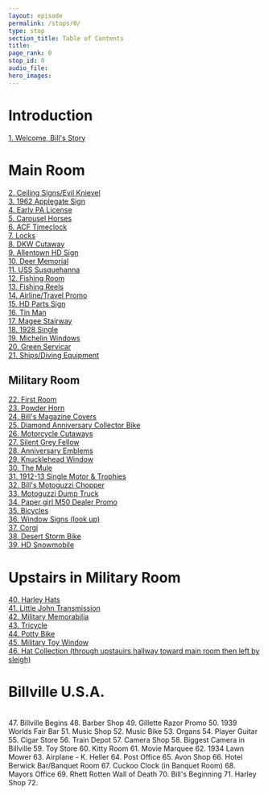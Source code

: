 ```yaml
---
layout: episode
permalink: /stops/0/
type: stop
section_title: Table of Contents
title: 
page_rank: 0
stop_id: 0
audio_file: 
hero_images:
---
```


<h1>Introduction</h1>
<a href="https://chantzatbills.github.io/stops/1/">1. Welcome, Bill's Story</a><br>
<h1>Main Room</h1>
<a href="https://chantzatbills.github.io/stops/2/">2. Ceiling Signs/Evil Knievel</a><br>
<a href="https://chantzatbills.github.io/stops/3/">3. 1962 Applegate Sign</a><br>
<a href="https://chantzatbills.github.io/stops/4/">4. Early PA License</a><br>
<a href="https://chantzatbills.github.io/stops/5/">5. Carousel Horses</a><br>
<a href="https://chantzatbills.github.io/stops/6/">6. ACF Timeclock</a><br>
<a href="https://chantzatbills.github.io/stops/7/">7. Locks</a><br>
<a href="https://chantzatbills.github.io/stops/8/">8. DKW Cutaway</a><br>
<a href="https://chantzatbills.github.io/stops/9/">9. Allentown HD Sign</a><br>
<a href="https://chantzatbills.github.io/stops/10/">10. Deer Memorial</a><br>
<a href="https://chantzatbills.github.io/stops/11/">11. USS Susquehanna</a><br>
<a href="https://chantzatbills.github.io/stops/12/">12. Fishing Room</a><br>
<a href="https://chantzatbills.github.io/stops/13/">13. Fishing Reels</a><br>
<a href="https://chantzatbills.github.io/stops/14/">14. Airline/Travel Promo</a><br>
<a href="https://chantzatbills.github.io/stops/15/">15. HD Parts Sign</a><br>
<a href="https://chantzatbills.github.io/stops/16/">16. Tin Man</a><br>
<a href="https://chantzatbills.github.io/stops/17/">17. Magee Stairway</a><br>
<a href="https://chantzatbills.github.io/stops/18/">18. 1928 Single</a><br>
<a href="https://chantzatbills.github.io/stops/19/">19. Michelin Windows</a><br>
<a href="https://chantzatbills.github.io/stops/20/">20. Green Servicar</a><br>
<a href="https://chantzatbills.github.io/stops/21/">21. Ships/Diving Equipment</a><br>
<h2>Military Room</h2>
<a href="https://chantzatbills.github.io/stops/22/">22. First Room</a><br>
<a href="https://chantzatbills.github.io/stops/23/">23. Powder Horn</a><br>
<a href="https://chantzatbills.github.io/stops/24/">24. Bill's Magazine Covers</a><br>
<a href="https://chantzatbills.github.io/stops/25/">25. Diamond Anniversary Collector Bike</a><br>
<a href="https://chantzatbills.github.io/stops/26/">26. Motorcycle Cutaways</a><br>
<a href="https://chantzatbills.github.io/stops/27/">27. Silent Grey Fellow</a><br>
<a href="https://chantzatbills.github.io/stops/28/">28. Anniversary Emblems</a><br>
<a href="https://chantzatbills.github.io/stops/29/">29. Knucklehead Window</a><br>
<a href="https://chantzatbills.github.io/stops/30/">30. The Mule</a><br>
<a href="https://chantzatbills.github.io/stops/31/">31. 1912-13 Single Motor & Trophies</a><br>
<a href="https://chantzatbills.github.io/stops/32/">32. Bill's Motoguzzi Chopper</a><br>
<a href="https://chantzatbills.github.io/stops/33/">33. Motoguzzi Dump Truck</a><br>
<a href="https://chantzatbills.github.io/stops/34/">34. Paper girl M50 Dealer Promo</a><br>
<a href="https://chantzatbills.github.io/stops/35/">35. Bicycles</a><br>
<a href="https://chantzatbills.github.io/stops/36/">36. Window Signs (look up)</a><br>
<a href="https://chantzatbills.github.io/stops/37/">37. Corgi</a><br>
<a href="https://chantzatbills.github.io/stops/38/">38. Desert Storm Bike</a><br>
<a href="https://chantzatbills.github.io/stops/39/">39. HD Snowmobile</a><br>
<h1>Upstairs in Military Room</h1>
<a href="https://chantzatbills.github.io/stops/40/">40. Harley Hats</a><br>
<a href="https://chantzatbills.github.io/stops/41/">41. Little John Transmission</a><br>
<a href="https://chantzatbills.github.io/stops/42/">42. Military Memorabilia</a><br>
<a href="https://chantzatbills.github.io/stops/43/">43. Tricycle</a><br>
<a href="https://chantzatbills.github.io/stops/44/">44. Potty Bike</a><br>
<a href="https://chantzatbills.github.io/stops/45/">45. Military Toy Window</a><br>
<a href="https://chantzatbills.github.io/stops/46/">46. Hat Collection (through upstauirs hallway toward main room then left by sleigh)</a><br>
<h1>Billville U.S.A.</h1>
<a href="https://chantzatbills.github.io/stops//"></a><br>
47. Billville Begins
48. Barber Shop
49. Gillette Razor Promo
50. 1939 Worlds Fair Bar
51. Music Shop
52. Music Bike
53. Organs
54. Player Guitar
55. Cigar Store
56. Train Depot
57. Camera Shop
58. Biggest Camera in Billville
59. Toy Store
60. Kitty Room
61. Movie Marquee
62. 1934 Lawn Mower
63. Airplane - K. Heller
64. Post Office
65. Avon Shop
66. Hotel Berwick Bar/Banquet Room
67. Cuckoo Clock (in Banquet Room)
68. Mayors Office
69. Rhett Rotten Wall of Death
70. Bill's Beginning
71. Harley Shop
72.







